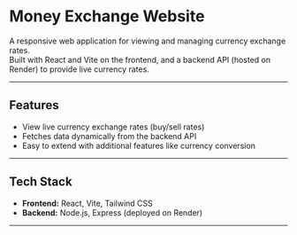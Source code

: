 # Money Exchange Website

A responsive web application for viewing and managing currency exchange rates.  
Built with React and Vite on the frontend, and a backend API (hosted on Render) to provide live currency rates.

---

## Features

- View live currency exchange rates (buy/sell rates)
- Fetches data dynamically from the backend API
- Easy to extend with additional features like currency conversion

---

## Tech Stack

- **Frontend:** React, Vite, Tailwind CSS  
- **Backend:** Node.js, Express (deployed on Render)  

---
